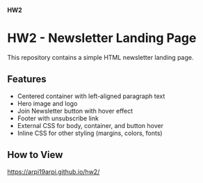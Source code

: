 **HW2**

# HW2 - Newsletter Landing Page

This repository contains a simple HTML newsletter landing page.

## Features
- Centered container with left-aligned paragraph text
- Hero image and logo
- Join Newsletter button with hover effect
- Footer with unsubscribe link
- External CSS for body, container, and button hover
- Inline CSS for other styling (margins, colors, fonts)

## How to View
   https://arpi19arpi.github.io/hw2/
